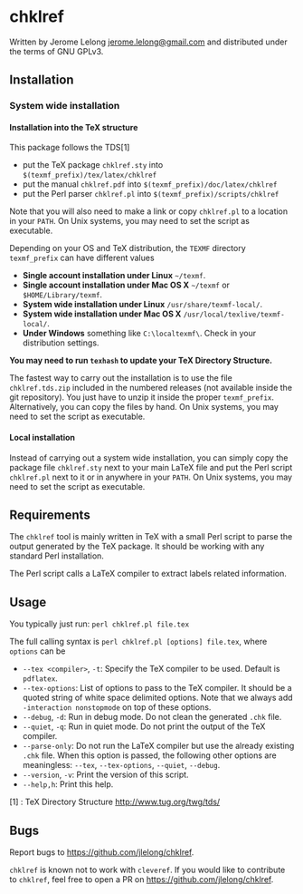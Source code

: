 # chklref

Written by Jerome Lelong <jerome.lelong@gmail.com> and distributed under the terms of GNU GPLv3.

## Installation

### System wide installation

#### Installation into the TeX structure

This package follows the TDS[1]

- put the TeX package `chklref.sty` into `$(texmf_prefix)/tex/latex/chklref`
- put the manual `chklref.pdf` into `$(texmf_prefix)/doc/latex/chklref`
- put the Perl parser `chklref.pl` into `$(texmf_prefix)/scripts/chklref`

Note that you will also need to make a link or copy `chklref.pl` to a location in your `PATH`. On Unix systems, you may need to set the script as executable.

Depending on your OS and TeX distribution, the `TEXMF` directory `texmf_prefix` can have different values

- **Single account installation under Linux** `~/texmf`.
- **Single account installation under Mac OS X** `~/texmf` or `$HOME/Library/texmf`.
- **System wide installation under Linux** `/usr/share/texmf-local/`.
- **System wide installation under Mac OS X** `/usr/local/texlive/texmf-local/`.
- **Under Windows** something like `C:\localtexmf\`. Check in your distribution settings.

**You may need to run `texhash` to update your TeX Directory Structure.**

The fastest way to carry out the installation is to use the file `chklref.tds.zip` included in the numbered releases (not available inside the git repository). You just have to unzip it inside the proper `texmf_prefix`. Alternatively, you can copy the files by hand. On Unix systems, you may need to set the script as executable.

#### Local installation

Instead of carrying out a system wide installation, you can simply copy the package file `chklref.sty` next to your main LaTeX file and put the Perl script `chklref.pl` next to it or in anywhere in your `PATH`. On Unix systems, you may need to set the script as executable.

## Requirements

The `chklref` tool is mainly written in TeX with a small Perl script to parse the output generated by the TeX package. It should be working with any standard Perl installation.

The Perl script calls a LaTeX compiler to extract labels related information.

## Usage

You typically just run: `perl chklref.pl file.tex`

The full calling syntax is `perl chklref.pl [options] file.tex`, where `options` can be

- `--tex <compiler>`, `-t`: Specify the TeX compiler to be used. Default is `pdflatex`.
- `--tex-options`: List of options to pass to the TeX compiler. It should be a quoted string of white space delimited options. Note that we always add `-interaction nonstopmode` on top of these options.
- `--debug`, `-d`: Run in debug mode. Do not clean the generated `.chk` file.
- `--quiet`, `-q`: Run in quiet mode. Do not print the output of the TeX compiler.
- `--parse-only`: Do not run the LaTeX compiler but use the already existing `.chk` file. When this option is passed, the following other options are meaningless: `--tex`, `--tex-options`, `--quiet`, `--debug`.
- `--version`, `-v`: Print the version of this script.
- `--help,h`: Print this help.

[1] : TeX Directory Structure http://www.tug.org/twg/tds/

## Bugs

Report bugs to https://github.com/jlelong/chklref.

`chklref` is known not to work with `cleveref`. If you would like to contribute to `chklref`, feel free to open a PR on https://github.com/jlelong/chklref.
